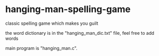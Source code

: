 # hanging-man-spelling-game
classic spelling game which makes you guilt

the word dictionary is in the "hanging_man_dic.txt" file, feel free to add words

main program is "hanging_man.c".
